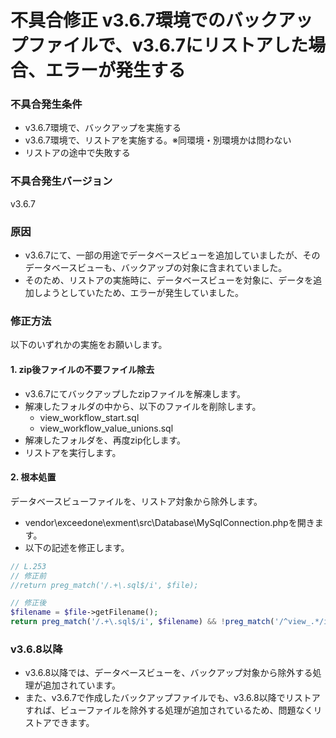 # 不具合修正 v3.6.7環境でのバックアップファイルで、v3.6.7にリストアした場合、エラーが発生する
### 不具合発生条件
- v3.6.7環境で、バックアップを実施する
- v3.6.7環境で、リストアを実施する。※同環境・別環境かは問わない
- リストアの途中で失敗する

### 不具合発生バージョン
v3.6.7

### 原因
- v3.6.7にて、一部の用途でデータベースビューを追加していましたが、そのデータベースビューも、バックアップの対象に含まれていました。
- そのため、リストアの実施時に、データベースビューを対象に、データを追加しようとしていたため、エラーが発生していました。


### 修正方法
以下のいずれかの実施をお願いします。
#### 1. zip後ファイルの不要ファイル除去
- v3.6.7にてバックアップしたzipファイルを解凍します。
- 解凍したフォルダの中から、以下のファイルを削除します。
    - view_workflow_start.sql
    - view_workflow_value_unions.sql
- 解凍したフォルダを、再度zip化します。
- リストアを実行します。

#### 2. 根本処置
データベースビューファイルを、リストア対象から除外します。
- vendor\exceedone\exment\src\Database\MySqlConnection.phpを開きます。
- 以下の記述を修正します。

``` php
// L.253
// 修正前
//return preg_match('/.+\.sql$/i', $file);

// 修正後
$filename = $file->getFilename();
return preg_match('/.+\.sql$/i', $filename) && !preg_match('/^view_.*/i', $filename);
```

### v3.6.8以降
- v3.6.8以降では、データベースビューを、バックアップ対象から除外する処理が追加されています。
- また、v3.6.7で作成したバックアップファイルでも、v3.6.8以降でリストアすれば、ビューファイルを除外する処理が追加されているため、問題なくリストアできます。